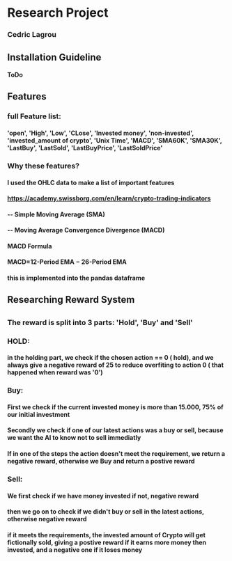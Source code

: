 # Research Project 
### Cedric Lagrou

## Installation Guideline
#### ToDo


## Features
### full Feature list:
#### 'open', 'High', 'Low', 'CLose', 'Invested money', 'non-invested', 'invested_amount of crypto', 'Unix Time', 'MACD', 'SMA60K', 'SMA30K', 'LastBuy', 'LastSold', 'LastBuyPrice', 'LastSoldPrice' 

### Why these features?
#### I used the OHLC data to make a list of important features
#### https://academy.swissborg.com/en/learn/crypto-trading-indicators
#### -- Simple Moving Average (SMA)
#### -- Moving Average Convergence Divergence (MACD)
####
#### MACD Formula
#### MACD=12-Period EMA − 26-Period EMA
#### this is implemented into the pandas dataframe 

## Researching Reward System
##
### The reward is split into 3 parts: 'Hold', 'Buy' and 'Sell'

### HOLD: 
#### in the holding part, we check if the chosen action == 0 ( hold), and we always give a negative reward of 25 to reduce overfiting to action 0 ( that happened when reward was '0')

### Buy:
#### First we check if the current invested money is more than 15.000, 75% of our initial investment
#### Secondly we check if one of our latest actions was a buy or sell, because we want the AI to know not to sell immediatly
#### If in one of the steps the action doesn't meet the requirement, we return a negative reward, otherwise we Buy and return a postive reward

### Sell:
#### We first check if we have money invested if not, negative reward
#### then we go on to check if we didn't buy or sell in the latest actions, otherwise negative reward
#### if it meets the requirements, the invested amount of Crypto will get fictionally sold, giving a postive reward if it earns more money then invested, and a negative one if it loses money